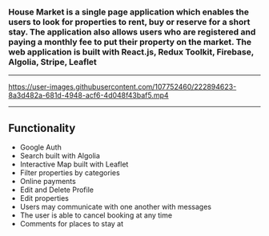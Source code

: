 ###  House Market is a single page application which enables the users to look for properties  to rent, buy or reserve for a short stay. The application also allows users who are registered and paying a monthly fee to put their property on the market. The web application is built with React.js, Redux Toolkit, Firebase, Algolia, Stripe, Leaflet
---





https://user-images.githubusercontent.com/107752460/222894623-8a3d482a-681d-4948-acf6-4d048f43baf5.mp4

---


## Functionality


* Google Auth
* Search built with Algolia 
* Interactive Map built with Leaflet
* Filter properties by categories
* Online payments 
* Edit and Delete Profile
* Edit properties 
* Users may communicate with one another with messages
* The user is able to cancel booking at any time
* Comments for places to stay at
